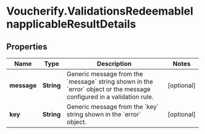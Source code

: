 # Voucherify.ValidationsRedeemableInapplicableResultDetails

## Properties

Name | Type | Description | Notes
------------ | ------------- | ------------- | -------------
**message** | **String** | Generic message from the &#x60;message&#x60; string shown in the &#x60;error&#x60; object or the message configured in a validation rule. | [optional] 
**key** | **String** | Generic message from the &#x60;key&#x60; string shown in the &#x60;error&#x60; object. | [optional] 


